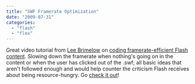 ```yaml
---
title: "SWF Framerate Optimization"
date: "2009-07-31"
categories: 
  - "flash"
  - "flex"
---
```


Great video tutorial from [Lee Brimelow](http://theflashblog.com/) on [coding framerate-efficient Flash content](http://www.gotoandlearn.com/play?id=112). Slowing down the framerate when nothing's going on in the content or when the user has clicked out of the .swf; all basic ideas that aren't followed enough and would help counter the criticism Flash receives about being resource-hungry. Go [check it out](http://www.gotoandlearn.com/play?id=112)!
